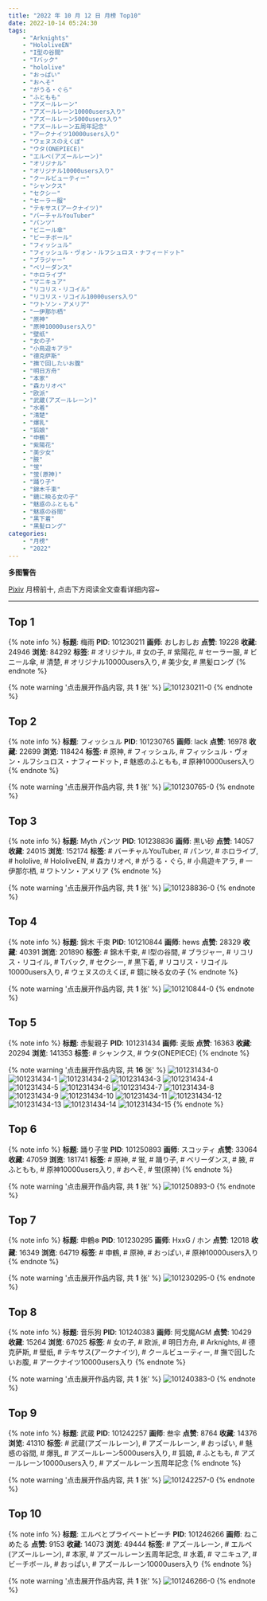 ```yaml
---
title: "2022 年 10 月 12 日 月榜 Top10"
date: 2022-10-14 05:24:30
tags:
    - "Arknights"
    - "HololiveEN"
    - "I型の谷間"
    - "Tバック"
    - "hololive"
    - "おっぱい"
    - "おへそ"
    - "がうる・ぐら"
    - "ふともも"
    - "アズールレーン"
    - "アズールレーン10000users入り"
    - "アズールレーン5000users入り"
    - "アズールレーン五周年記念"
    - "アークナイツ10000users入り"
    - "ウェヌスのえくぼ"
    - "ウタ(ONEPIECE)"
    - "エルベ(アズールレーン)"
    - "オリジナル"
    - "オリジナル10000users入り"
    - "クールビューティー"
    - "シャンクス"
    - "セクシー"
    - "セーラー服"
    - "テキサス(アークナイツ)"
    - "バーチャルYouTuber"
    - "パンツ"
    - "ビニール傘"
    - "ビーチボール"
    - "フィッシュル"
    - "フィッシュル・ヴォン・ルフシュロス・ナフィードット"
    - "ブラジャー"
    - "ベリーダンス"
    - "ホロライブ"
    - "マニキュア"
    - "リコリス・リコイル"
    - "リコリス・リコイル10000users入り"
    - "ワトソン・アメリア"
    - "一伊那尓栖"
    - "原神"
    - "原神10000users入り"
    - "壁纸"
    - "女の子"
    - "小鳥遊キアラ"
    - "德克萨斯"
    - "撫で回したいお腹"
    - "明日方舟"
    - "本家"
    - "森カリオペ"
    - "欧派"
    - "武蔵(アズールレーン)"
    - "水着"
    - "清楚"
    - "爆乳"
    - "狐娘"
    - "申鶴"
    - "紫陽花"
    - "美少女"
    - "腋"
    - "蛍"
    - "蛍(原神)"
    - "踊り子"
    - "錦木千束"
    - "鏡に映る女の子"
    - "魅惑のふともも"
    - "魅惑の谷間"
    - "黒下着"
    - "黒髪ロング"
categories:
    - "月榜"
    - "2022"
---
```


<i class="fa fa-triangle-exclamation"></i>**多图警告**<i class="fa fa-triangle-exclamation"></i>

[Pixiv](https://www.pixiv.net/) 月榜前十, 点击下方阅读全文查看详细内容~

<!-- more -->

---

## Top 1

{% note info %}
**标题**: 梅雨
**PID**: 101230211 **画师**: おしおしお
**点赞**: 19228 **收藏**: 24946 **浏览**: 84292
**标签**: # オリジナル, # 女の子, # 紫陽花, # セーラー服, # ビニール傘, # 清楚, # オリジナル10000users入り, # 美少女, # 黒髪ロング
{% endnote %}

{% note warning '点击展开作品内容, 共 **1** 张' %}
![101230211-0](https://i.pixiv.re/img-original/img/2022/09/15/00/00/01/101230211_p0.png)
{% endnote %}

## Top 2

{% note info %}
**标题**: フィッシュル
**PID**: 101230765 **画师**: lack
**点赞**: 16978 **收藏**: 22699 **浏览**: 118424
**标签**: # 原神, # フィッシュル, # フィッシュル・ヴォン・ルフシュロス・ナフィードット, # 魅惑のふともも, # 原神10000users入り
{% endnote %}

{% note warning '点击展开作品内容, 共 **1** 张' %}
![101230765-0](https://i.pixiv.re/img-original/img/2022/09/15/00/11/18/101230765_p0.png)
{% endnote %}

## Top 3

{% note info %}
**标题**: Myth パンツ
**PID**: 101238836 **画师**: 黒い砂
**点赞**: 14057 **收藏**: 24015 **浏览**: 152174
**标签**: # バーチャルYouTuber, # パンツ, # ホロライブ, # hololive, # HololiveEN, # 森カリオペ, # がうる・ぐら, # 小鳥遊キアラ, # 一伊那尓栖, # ワトソン・アメリア
{% endnote %}

{% note warning '点击展开作品内容, 共 **1** 张' %}
![101238836-0](https://i.pixiv.re/img-original/img/2022/09/15/13/03/12/101238836_p0.png)
{% endnote %}

## Top 4

{% note info %}
**标题**: 錦木 千束
**PID**: 101210844 **画师**: hews
**点赞**: 28329 **收藏**: 40391 **浏览**: 201890
**标签**: # 錦木千束, # I型の谷間, # ブラジャー, # リコリス・リコイル, # Tバック, # セクシー, # 黒下着, # リコリス・リコイル10000users入り, # ウェヌスのえくぼ, # 鏡に映る女の子
{% endnote %}

{% note warning '点击展开作品内容, 共 **1** 张' %}
![101210844-0](https://i.pixiv.re/img-original/img/2022/09/14/00/37/33/101210844_p0.png)
{% endnote %}

## Top 5

{% note info %}
**标题**: 赤髪親子
**PID**: 101231434 **画师**: 麦飯
**点赞**: 16363 **收藏**: 20294 **浏览**: 141353
**标签**: # シャンクス, # ウタ(ONEPIECE)
{% endnote %}

{% note warning '点击展开作品内容, 共 **16** 张' %}
![101231434-0](https://i.pixiv.re/img-original/img/2022/09/15/00/38/59/101231434_p0.png)
![101231434-1](https://i.pixiv.re/img-original/img/2022/09/15/00/38/59/101231434_p1.png)
![101231434-2](https://i.pixiv.re/img-original/img/2022/09/15/00/38/59/101231434_p2.png)
![101231434-3](https://i.pixiv.re/img-original/img/2022/09/15/00/38/59/101231434_p3.png)
![101231434-4](https://i.pixiv.re/img-original/img/2022/09/15/00/38/59/101231434_p4.png)
![101231434-5](https://i.pixiv.re/img-original/img/2022/09/15/00/38/59/101231434_p5.png)
![101231434-6](https://i.pixiv.re/img-original/img/2022/09/15/00/38/59/101231434_p6.png)
![101231434-7](https://i.pixiv.re/img-original/img/2022/09/15/00/38/59/101231434_p7.png)
![101231434-8](https://i.pixiv.re/img-original/img/2022/09/15/00/38/59/101231434_p8.png)
![101231434-9](https://i.pixiv.re/img-original/img/2022/09/15/00/38/59/101231434_p9.png)
![101231434-10](https://i.pixiv.re/img-original/img/2022/09/15/00/38/59/101231434_p10.png)
![101231434-11](https://i.pixiv.re/img-original/img/2022/09/15/00/38/59/101231434_p11.png)
![101231434-12](https://i.pixiv.re/img-original/img/2022/09/15/00/38/59/101231434_p12.png)
![101231434-13](https://i.pixiv.re/img-original/img/2022/09/15/00/38/59/101231434_p13.png)
![101231434-14](https://i.pixiv.re/img-original/img/2022/09/15/00/38/59/101231434_p14.png)
![101231434-15](https://i.pixiv.re/img-original/img/2022/09/15/00/38/59/101231434_p15.png)
{% endnote %}

## Top 6

{% note info %}
**标题**: 踊り子蛍
**PID**: 101250893 **画师**: スコッティ
**点赞**: 33064 **收藏**: 47059 **浏览**: 181741
**标签**: # 原神, # 蛍, # 踊り子, # ベリーダンス, # 腋, # ふともも, # 原神10000users入り, # おへそ, # 蛍(原神)
{% endnote %}

{% note warning '点击展开作品内容, 共 **1** 张' %}
![101250893-0](https://i.pixiv.re/img-original/img/2022/09/17/23/15/10/101250893_p0.jpg)
{% endnote %}

## Top 7

{% note info %}
**标题**: 申鶴❄️
**PID**: 101230295 **画师**: HxxG / ホン
**点赞**: 12018 **收藏**: 16349 **浏览**: 64719
**标签**: # 申鶴, # 原神, # おっぱい, # 原神10000users入り
{% endnote %}

{% note warning '点击展开作品内容, 共 **1** 张' %}
![101230295-0](https://i.pixiv.re/img-original/img/2022/09/15/00/00/13/101230295_p0.png)
{% endnote %}

## Top 8

{% note info %}
**标题**: 音乐狗
**PID**: 101240383 **画师**: 阿戈魔AGM
**点赞**: 10429 **收藏**: 15264 **浏览**: 67025
**标签**: # 女の子, # 欧派, # 明日方舟, # Arknights, # 德克萨斯, # 壁纸, # テキサス(アークナイツ), # クールビューティー, # 撫で回したいお腹, # アークナイツ10000users入り
{% endnote %}

{% note warning '点击展开作品内容, 共 **1** 张' %}
![101240383-0](https://i.pixiv.re/img-original/img/2022/09/15/15/19/38/101240383_p0.jpg)
{% endnote %}

## Top 9

{% note info %}
**标题**: 武蔵
**PID**: 101242257 **画师**: 叁伞
**点赞**: 8764 **收藏**: 14376 **浏览**: 41310
**标签**: # 武蔵(アズールレーン), # アズールレーン, # おっぱい, # 魅惑の谷間, # 爆乳, # アズールレーン5000users入り, # 狐娘, # ふともも, # アズールレーン10000users入り, # アズールレーン五周年記念
{% endnote %}

{% note warning '点击展开作品内容, 共 **1** 张' %}
![101242257-0](https://i.pixiv.re/img-original/img/2022/09/15/17/43/33/101242257_p0.jpg)
{% endnote %}

## Top 10

{% note info %}
**标题**: エルベとプライベートビーチ
**PID**: 101246266 **画师**: ねこめたる
**点赞**: 9153 **收藏**: 14073 **浏览**: 49444
**标签**: # アズールレーン, # エルベ(アズールレーン), # 本家, # アズールレーン五周年記念, # 水着, # マニキュア, # ビーチボール, # おっぱい, # アズールレーン10000users入り
{% endnote %}

{% note warning '点击展开作品内容, 共 **1** 张' %}
![101246266-0](https://i.pixiv.re/img-original/img/2022/09/15/21/07/22/101246266_p0.jpg)
{% endnote %}
